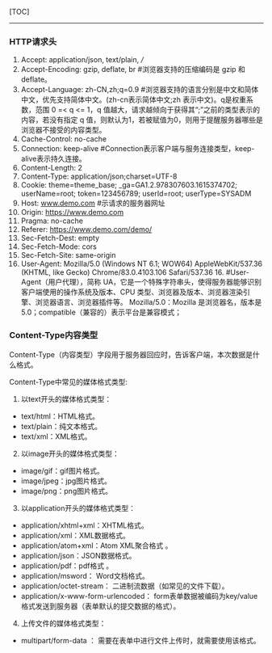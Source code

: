 [TOC]

---

### HTTP请求头
1. Accept: application/json, text/plain, */*
2. Accept-Encoding: gzip, deflate, br  #浏览器支持的压缩编码是 gzip 和 deflate。
3. Accept-Language: zh-CN,zh;q=0.9 #浏览器支持的语言分别是中文和简体中文，优先支持简体中文。(zh-cn表示简体中文;zh 表示中文)。q是权重系数，范围 0 =< q <= 1，q 值越大，请求越倾向于获得其“;”之前的类型表示的内容，若没有指定 q 值，则默认为1，若被赋值为0，则用于提醒服务器哪些是浏览器不接受的内容类型。
4. Cache-Control: no-cache
5. Connection: keep-alive #Connection表示客户端与服务连接类型，keep-alive表示持久连接。
6. Content-Length: 2
7. Content-Type: application/json;charset=UTF-8
8. Cookie: theme=theme_base; _ga=GA1.2.978307603.1615374702; userName=root; token=123456789; userId=root; userType=SYSADM
9. Host: www.demo.com #示请求的服务器网址
10. Origin: https://www.demo.com
11. Pragma: no-cache
12. Referer: https://www.demo.com/demo/
13. Sec-Fetch-Dest: empty
14. Sec-Fetch-Mode: cors
15. Sec-Fetch-Site: same-origin
16. User-Agent: Mozilla/5.0 (Windows NT 6.1; WOW64) AppleWebKit/537.36 (KHTML, like Gecko) Chrome/83.0.4103.106 Safari/537.36 16. #User-Agent（用户代理），简称 UA，它是一个特殊字符串头，使得服务器能够识别客户端使用的操作系统及版本、CPU 类型、浏览器及版本、浏览器渲染引擎、浏览器语言、浏览器插件等。 Mozilla/5.0：Mozilla 是浏览器名，版本是 5.0；compatible（兼容的）表示平台是兼容模式；


### Content-Type内容类型
Content-Type（内容类型）字段用于服务器回应时，告诉客户端，本次数据是什么格式。

Content-Type中常见的媒体格式类型:
1. 以text开头的媒体格式类型：
- text/html：HTML格式。
- text/plain：纯文本格式。
- text/xml：XML格式。

2. 以image开头的媒体格式类型：
- image/gif：gif图片格式。
- image/jpeg：jpg图片格式。
- image/png：png图片格式。

3. 以application开头的媒体格式类型：
- application/xhtml+xml：XHTML格式。
- application/xml：XML数据格式。
- application/atom+xml：Atom XML聚合格式 。
- application/json：JSON数据格式。
- application/pdf：pdf格式 。
- application/msword： Word文档格式。
- application/octet-stream： 二进制流数据（如常见的文件下载）。
- application/x-www-form-urlencoded： form表单数据被编码为key/value格式发送到服务器（表单默认的提交数据的格式）。

4. 上传文件的媒体格式类型：
- multipart/form-data ： 需要在表单中进行文件上传时，就需要使用该格式。